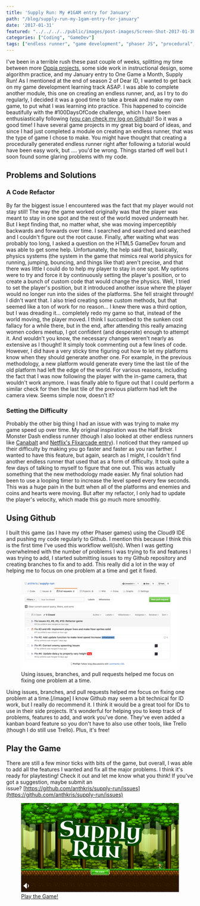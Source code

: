 ```yaml
---
title: 'Supply Run: My #1GAM entry for January'
path: "/blog/supply-run-my-1gam-entry-for-january"
date: '2017-01-31'
featured: "../../../../public/images/post-images/Screen-Shot-2017-01-30-at-11.12.20-PM.png"
categories: ["Coding", "GameDev"]
tags: ["endless runner", "game development", "phaser JS", "procedural", "programming"]
---
```


I've been in a terrible rush these past couple of weeks, splitting my time between more [Oppia projects](http://www.knanthony.com/blog/what-im-learning-from-my-open-source-contributing-experience/), some side work in instructional design, some algorithm practice, and my January entry to One Game a Month, Supply Run! As I mentioned at the end of season 2 of Dear ID, I wanted to get back on my game development learning track ASAP. I was able to complete another module, this one on creating an endless runner, and, as I try to do regularly, I decided it was a good time to take a break and make my own game, to put what I was learning into practice. This happened to coincide beautifully with the #100DaysOfCode challenge, which I have been enthusiastically following ([you can check my log on Github](https://github.com/anthkris/100-days-of-code/blob/master/log.md))! So it was a good time! I have several game projects in my great big board of ideas, and since I had just completed a module on creating an endless runner, that was the type of game I chose to make. You might have thought that creating a procedurally generated endless runner right after following a tutorial would have been easy work, but .... you'd be wrong. Things started off well but I soon found some glaring problems with my code.

## Problems and Solutions

### A Code Refactor

By far the biggest issue I encountered was the fact that my player would not stay still! The way the game worked originally was that the player was meant to stay in one spot and the rest of the world moved underneath her. But I kept finding that, no matter what, she was moving imperceptibly backwards and forwards over time. I searched and searched and searched and I couldn't figure out the root cause. Finally, after waiting what was probably too long, I asked a question on the HTML5 GameDev forum and was able to get some help. Unfortunately, the help said that, basically, physics systems (the system in the game that mimics real world physics for running, jumping, bouncing, and things like that) aren't precise, and that there was little I could do to help my player to stay in one spot. My options were to try and force it by continuously setting the player's position, or to create a bunch of custom code that would change the physics. Well, I tried to set the player's position, but it introduced another issue where the player would no longer run into the sides of the platforms. She fell straight through! I didn't want that. I also tried creating some custom methods, but that seemed like a ton of work for no reason... I knew there was a third option, but I was dreading it... completely redo my game so that, instead of the world moving, the player moved. I think I succumbed to the sunken cost fallacy for a while there, but in the end, after attending this really amazing women coders meetup, I got confident (and desperate) enough to attempt it. And wouldn't you know, the necessary changes weren't nearly as extensive as I thought! It simply took commenting out a few lines of code. However, I did have a very sticky time figuring out how to let my platforms know when they should generate another one. For example, in the previous methodology, a new platform would generate every time the last tile of the old platform had left the edge of the world. For various reasons, including the fact that I was now following the player with the in-game camera, that wouldn't work anymore. I was finally able to figure out that I could perform a similar check for then the last tile of the previous platform had left the camera view. Seems simple now, doesn't it?

### Setting the Difficulty

Probably the other big thing I had an issue with was trying to make my game speed up over time. My original inspiration was the Half Brick Monster Dash endless runner (though I also looked at other endless runners like [Canabalt](http://adamatomic.com/canabalt/) and [Netflix's Flixarcade entry](https://flixarcade.netflix.io/)). I noticed that they ramped up their difficulty by making you go faster and faster as you ran farther. I wanted to have this feature, but again, search as I might, I couldn't find another endless runner that used that as a form of difficulty. It took quite a few days of talking to myself to figure that one out. This was actually something that the new methodology made easier. My final solution had been to use a looping timer to increase the level speed every few seconds. This was a huge pain in the butt when all of the platforms and enemies and coins and hearts were moving. But after my refactor, I only had to update the player's velocity, which made this go much more smoothly.

## Using Github

I built this game (as I have my other Phaser games) using the Cloud9 IDE and pushing my code regularly to Github. I mention this because I think this is the first time I've used this workflow well(ish). When I was getting overwhelmed with the number of problems I was trying to fix and features I was trying to add, I started submitting issues to my Github repository and creating branches to fix and to add. This really did a lot in the way of helping me to focus on one problem at a time and get it fixed.

<figure>
    <img src="../../../../public/images/post-images/Screen-Shot-2017-01-31-at-12.01.14-AM.png" alt="github issues" />
    <figcaption>Using issues, branches, and pull requests helped me focus on fixing one problem at a time.</figcaption>
</figure>

Using issues, branches, and pull requests helped me focus on fixing one problem at a time.[/image] I know Github may seem a bit technical for ID work, but I really do recommend it. I think it would be a great tool for IDs to use in their side projects. It's wonderful for helping you to keep track of problems, features to add, and work you've done. They've even added a kanban board feature so you don't have to also use other tools, like Trello (though I do still use Trello). Plus, it's free!

## Play the Game

There are still a few minor ticks with bits of the game, but overall, I was able to add all the features I wanted and fix all the major problems. I think it's ready for playtesting! Check it out and let me know what you think! If you've got a suggestion, maybe submit an issue? [https://github.com/anthkris/supply-run/issues](https://github.com/anthkris/supply-run/issues)

<figure>
  <a href="https://anthkris.itch.io/supply-run" target="blank">
    <img src="../../../../public/images/post-images/Screen-Shot-2017-01-30-at-11.12.20-PM.png" alt="Supply Run on Itch.io" />
    <figcaption>Play the Game!</figcaption>
  </a>
</figure>

